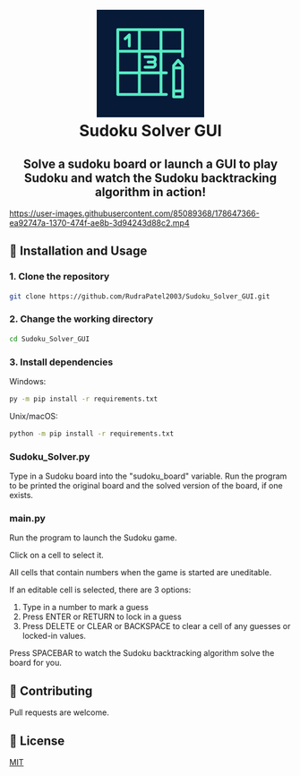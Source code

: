 <h1 align="center">
  <br>
    <img src="https://raw.githubusercontent.com/RudraPatel2003/Sudoku_Solver_GUI/main/src/assets/images/Logo.png">
  <br>
  Sudoku Solver GUI
  <br>
</h1>

<h2 align="center"> Solve a sudoku board or launch a GUI to play Sudoku and watch the Sudoku backtracking algorithm in action!</h2>

https://user-images.githubusercontent.com/85089368/178647366-ea92747a-1370-474f-ae8b-3d94243d88c2.mp4

## 🔨 Installation and Usage

### 1\. Clone the repository
```bash
git clone https://github.com/RudraPatel2003/Sudoku_Solver_GUI.git
```   
### 2\. Change the working directory
```bash
cd Sudoku_Solver_GUI
```
### 3\. Install dependencies   

Windows:
```bash
py -m pip install -r requirements.txt
```
Unix/macOS:
```bash
python -m pip install -r requirements.txt
```

### Sudoku_Solver.py
Type in a Sudoku board into the "sudoku_board" variable. Run the program to be printed the original board and the solved version of the board, if one exists.

### main.py

Run the program to launch the Sudoku game. 

Click on a cell to select it. 

All cells that contain numbers when the game is started are uneditable. 

If an editable cell is selected, there are 3 options:
1. Type in a number to mark a guess
2. Press ENTER or RETURN to lock in a guess
3. Press DELETE or CLEAR or BACKSPACE to clear a cell of any guesses or locked-in values.

Press SPACEBAR to watch the Sudoku backtracking algorithm solve the board for you.

## 🤝 Contributing
Pull requests are welcome.

## 📖 License

[MIT](https://choosealicense.com/licenses/mit/)
